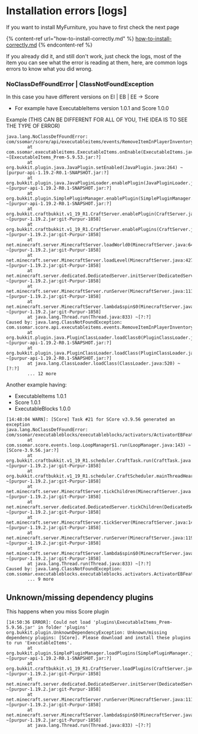 # Installation errors \[logs]

If you want to install MyFurniture, you have to first check the next page

{% content-ref url="how-to-install-correctly.md" %}
[how-to-install-correctly.md](how-to-install-correctly.md)
{% endcontent-ref %}

If you already did it, and still don't work, just check the logs, most of the item you can see what the error is reading at them, here, are common logs errors to know what you did wrong.

### NoClassDefFoundError | ClassNotFoundException

In this case you have different versions on EI | EB | EE -> Score

* For example have ExecutableItems version 1.0.1 and Score 1.0.0

Example (THIS CAN BE DIFFERENT FOR ALL OF YOU, THE IDEA IS TO SEE THE TYPE OF ERROR)

```log
java.lang.NoClassDefFoundError: com/ssomar/score/api/executableitems/events/RemoveItemInPlayerInventoryEvent
        at com.ssomar.executableitems.ExecutableItems.onEnable(ExecutableItems.java:59) ~[ExecutableItems_Prem-5.9.53.jar:?]
        at org.bukkit.plugin.java.JavaPlugin.setEnabled(JavaPlugin.java:264) ~[purpur-api-1.19.2-R0.1-SNAPSHOT.jar:?]
        at org.bukkit.plugin.java.JavaPluginLoader.enablePlugin(JavaPluginLoader.java:371) ~[purpur-api-1.19.2-R0.1-SNAPSHOT.jar:?]
        at org.bukkit.plugin.SimplePluginManager.enablePlugin(SimplePluginManager.java:548) ~[purpur-api-1.19.2-R0.1-SNAPSHOT.jar:?]
        at org.bukkit.craftbukkit.v1_19_R1.CraftServer.enablePlugin(CraftServer.java:611) ~[purpur-1.19.2.jar:git-Purpur-1858]
        at org.bukkit.craftbukkit.v1_19_R1.CraftServer.enablePlugins(CraftServer.java:525) ~[purpur-1.19.2.jar:git-Purpur-1858]
        at net.minecraft.server.MinecraftServer.loadWorld0(MinecraftServer.java:641) ~[purpur-1.19.2.jar:git-Purpur-1858]
        at net.minecraft.server.MinecraftServer.loadLevel(MinecraftServer.java:427) ~[purpur-1.19.2.jar:git-Purpur-1858]
        at net.minecraft.server.dedicated.DedicatedServer.initServer(DedicatedServer.java:343) ~[purpur-1.19.2.jar:git-Purpur-1858]
        at net.minecraft.server.MinecraftServer.runServer(MinecraftServer.java:1116) ~[purpur-1.19.2.jar:git-Purpur-1858]
        at net.minecraft.server.MinecraftServer.lambda$spin$0(MinecraftServer.java:310) ~[purpur-1.19.2.jar:git-Purpur-1858]
        at java.lang.Thread.run(Thread.java:833) ~[?:?]
Caused by: java.lang.ClassNotFoundException: com.ssomar.score.api.executableitems.events.RemoveItemInPlayerInventoryEvent
        at org.bukkit.plugin.java.PluginClassLoader.loadClass0(PluginClassLoader.java:179) ~[purpur-api-1.19.2-R0.1-SNAPSHOT.jar:?]
        at org.bukkit.plugin.java.PluginClassLoader.loadClass(PluginClassLoader.java:126) ~[purpur-api-1.19.2-R0.1-SNAPSHOT.jar:?]
        at java.lang.ClassLoader.loadClass(ClassLoader.java:520) ~[?:?]
        ... 12 more
```

Another example having:

* ExecutableItems 1.0.1
* Score 1.0.1
* ExecutableBlocks 1.0.0

```log
[14:48:04 WARN]: [SCore] Task #21 for SCore v3.9.56 generated an exception
java.lang.NoClassDefFoundError: com/ssomar/executableblocks/executableblocks/activators/ActivatorEBFeature
        at com.ssomar.score.events.loop.LoopManager$1.run(LoopManager.java:143) ~[SCore-3.9.56.jar:?]
        at org.bukkit.craftbukkit.v1_19_R1.scheduler.CraftTask.run(CraftTask.java:101) ~[purpur-1.19.2.jar:git-Purpur-1858]
        at org.bukkit.craftbukkit.v1_19_R1.scheduler.CraftScheduler.mainThreadHeartbeat(CraftScheduler.java:483) ~[purpur-1.19.2.jar:git-Purpur-1858]
        at net.minecraft.server.MinecraftServer.tickChildren(MinecraftServer.java:1500) ~[purpur-1.19.2.jar:git-Purpur-1858]
        at net.minecraft.server.dedicated.DedicatedServer.tickChildren(DedicatedServer.java:486) ~[purpur-1.19.2.jar:git-Purpur-1858]
        at net.minecraft.server.MinecraftServer.tickServer(MinecraftServer.java:1424) ~[purpur-1.19.2.jar:git-Purpur-1858]
        at net.minecraft.server.MinecraftServer.runServer(MinecraftServer.java:1194) ~[purpur-1.19.2.jar:git-Purpur-1858]
        at net.minecraft.server.MinecraftServer.lambda$spin$0(MinecraftServer.java:310) ~[purpur-1.19.2.jar:git-Purpur-1858]
        at java.lang.Thread.run(Thread.java:833) ~[?:?]
Caused by: java.lang.ClassNotFoundException: com.ssomar.executableblocks.executableblocks.activators.ActivatorEBFeature
        ... 9 more
```

## Unknown/missing dependency plugins

This happens when you miss Score plugin

```log
[14:50:36 ERROR]: Could not load 'plugins\ExecutableItems_Prem-5.9.56.jar' in folder 'plugins'
org.bukkit.plugin.UnknownDependencyException: Unknown/missing dependency plugins: [SCore]. Please download and install these plugins to run 'ExecutableItems'.
        at org.bukkit.plugin.SimplePluginManager.loadPlugins(SimplePluginManager.java:293) ~[purpur-api-1.19.2-R0.1-SNAPSHOT.jar:?]
        at org.bukkit.craftbukkit.v1_19_R1.CraftServer.loadPlugins(CraftServer.java:468) ~[purpur-1.19.2.jar:git-Purpur-1858]
        at net.minecraft.server.dedicated.DedicatedServer.initServer(DedicatedServer.java:314) ~[purpur-1.19.2.jar:git-Purpur-1858]
        at net.minecraft.server.MinecraftServer.runServer(MinecraftServer.java:1116) ~[purpur-1.19.2.jar:git-Purpur-1858]
        at net.minecraft.server.MinecraftServer.lambda$spin$0(MinecraftServer.java:310) ~[purpur-1.19.2.jar:git-Purpur-1858]
        at java.lang.Thread.run(Thread.java:833) ~[?:?]
```


